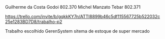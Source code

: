 Guilherme da Costa Godoi 802.370
Michel Manzato Tebar 802.371

https://trello.com/invite/b/gqkkKY7n/ATTI8899b46c5df115567725b522032c25e1283BD7D8/trabalho-p2

Trabalho escolhido
GerenSystem
sitema de estoque de super mercado
